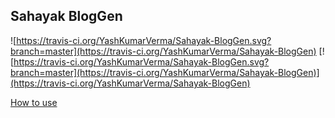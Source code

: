 ## Sahayak BlogGen

![https://travis-ci.org/YashKumarVerma/Sahayak-BlogGen.svg?branch=master](https://travis-ci.org/YashKumarVerma/Sahayak-BlogGen)
[![https://travis-ci.org/YashKumarVerma/Sahayak-BlogGen.svg?branch=master](https://travis-ci.org/YashKumarVerma/Sahayak-BlogGen)](https://travis-ci.org/YashKumarVerma/Sahayak-BlogGen)

[How to use](https://github.com/YashKumarVerma/Sahayak-BlogGen/wiki/Usage)